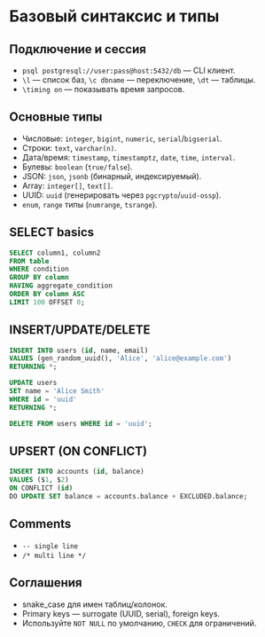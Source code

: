 # Базовый синтаксис и типы

## Подключение и сессия
- `psql postgresql://user:pass@host:5432/db` — CLI клиент.
- `\l` — список баз, `\c dbname` — переключение, `\dt` — таблицы.
- `\timing on` — показывать время запросов.

## Основные типы
- Числовые: `integer`, `bigint`, `numeric`, `serial`/`bigserial`.
- Строки: `text`, `varchar(n)`.
- Дата/время: `timestamp`, `timestamptz`, `date`, `time`, `interval`.
- Булевы: `boolean` (`true/false`).
- JSON: `json`, `jsonb` (бинарный, индексируемый).
- Array: `integer[]`, `text[]`.
- UUID: `uuid` (генерировать через `pgcrypto`/`uuid-ossp`).
- `enum`, `range` типы (`numrange`, `tsrange`).

## SELECT basics
```sql
SELECT column1, column2
FROM table
WHERE condition
GROUP BY column
HAVING aggregate_condition
ORDER BY column ASC
LIMIT 100 OFFSET 0;
```

## INSERT/UPDATE/DELETE
```sql
INSERT INTO users (id, name, email)
VALUES (gen_random_uuid(), 'Alice', 'alice@example.com')
RETURNING *;

UPDATE users
SET name = 'Alice Smith'
WHERE id = 'uuid'
RETURNING *;

DELETE FROM users WHERE id = 'uuid';
```

## UPSERT (ON CONFLICT)
```sql
INSERT INTO accounts (id, balance)
VALUES ($1, $2)
ON CONFLICT (id)
DO UPDATE SET balance = accounts.balance + EXCLUDED.balance;
```

## Comments
- `-- single line`
- `/* multi
   line */`

## Соглашения
- snake_case для имен таблиц/колонок.
- Primary keys — surrogate (UUID, serial), foreign keys.
- Используйте `NOT NULL` по умолчанию, `CHECK` для ограничений.
